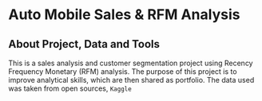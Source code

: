 # Auto Mobile Sales & RFM Analysis

## About Project, Data and Tools
This is a sales analysis and customer segmentation project using Recency Frequency Monetary (RFM) analysis. The purpose of this project is to improve analytical skills, which are then shared as portfolio.
The data used was taken from open sources, `Kaggle`
